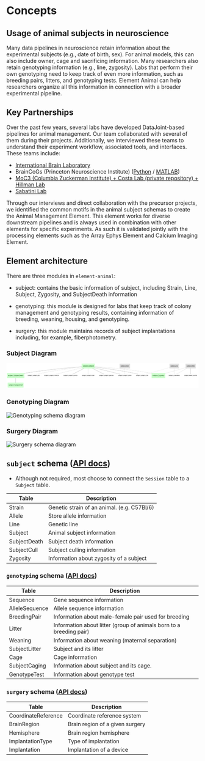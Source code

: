 # Concepts

## Usage of animal subjects in neuroscience

Many data pipelines in neuroscience retain information about the experimental subjects
(e.g., date of birth, sex). For animal models, this can also include owner, cage and
sacrificing information. Many researchers also retain genotyping information (e.g.,
line, zygosity). Labs that perform their own genotyping need to keep track of even more
information, such as breeding pairs, litters, and genotyping tests. Element Animal can
help researchers organize all this information in connection with a broader experimental
pipeline.

## Key Partnerships

Over the past few years, several labs have developed DataJoint-based pipelines for
animal management. Our team collaborated with several of them during their projects.
Additionally, we interviewed these teams to understand their experiment workflow,
associated tools, and interfaces. These teams include:

- [International Brain Laboratory](https://github.com/int-brain-lab/IBL-pipeline)
- BrainCoGs (Princeton Neuroscience Institute)
  ([Python](https://github.com/BrainCOGS/U19-pipeline_python) / [MATLAB](https://github.com/BrainCOGS/U19-pipeline-matlab))
- [MoC3 (Columbia Zuckerman Institute) + Costa Lab (private repository) + Hillman Lab](https://github.com/ZuckermanBrain/datajoint-hillman)
- [Sabatini Lab](https://github.com/bernardosabatinilab/sabatini-datajoint-pipeline)

Through our interviews and direct collaboration with the precursor projects, we
identified the common motifs in the animal subject schemas to create the Animal
Management Element. This element works for diverse downstream pipelines and is always
used in combination with other elements for specific experiments. As such it is
validated jointly with the processing elements such as the Array Ephys Element and
Calcium Imaging Element.

## Element architecture

There are three modules in `element-animal`:

- subject: contains the basic information of subject, including Strain, Line, Subject,
  Zygosity, and SubjectDeath information

- genotyping: this module is designed for labs that keep track of colony management and
  genotyping results, containing information of breeding, weaning, housing, and
  genotyping.

- surgery: this module maintains records of subject implantations including, for
  example, fiberphotometry.

### Subject Diagram

![Subject schema diagram](https://raw.githubusercontent.com/datajoint/element-animal/main/images/subject_diagram.svg)

### Genotyping Diagram

![Genotyping schema diagram](https://raw.githubusercontent.com/datajoint/element-animal/main/images/genotyping_diagram.svg)

### Surgery Diagram

![Surgery schema diagram](https://raw.githubusercontent.com/datajoint/element-animal/main/images/surgery_diagram.svg)

## `subject` schema ([API docs](https://datajoint.com/docs/elements/element-animal/api/element_animal/subject))

- Although not required, most choose to connect the `Session` table to a `Subject` table.

| Table        | Description                                 |
| ------------ | ------------------------------------------- |
| Strain       | Genetic strain of an animal. (e.g. C57Bl/6) |
| Allele       | Store allele information                    |
| Line         | Genetic line                                |
| Subject      | Animal subject information                  |
| SubjectDeath | Subject death information                   |
| SubjectCull  | Subject culling information                 |
| Zygosity     | Information about zygosity of a subject     |

### `genotyping` schema ([API docs](https://datajoint.com/docs/elements/element-animal/api/element_animal/genotyping))

| Table          | Description                                                         |
| -------------- | ------------------------------------------------------------------- |
| Sequence       | Gene sequence information                                           |
| AlleleSequence | Allele sequence information                                         |
| BreedingPair   | Information about male-female pair used for breeding                |
| Litter         | Information about litter (group of animals born to a breeding pair) |
| Weaning        | Information about weaning (maternal separation)                     |
| SubjectLitter  | Subject and its litter                                              |
| Cage           | Cage information                                                    |
| SubjectCaging  | Information about subject and its cage.                             |
| GenotypeTest   | Information about genotype test                                     |

### `surgery` schema ([API docs](https://datajoint.com/docs/elements/element-animal/api/element_animal/surgery))

| Table               | Description                                                    |
| ------------------- | -------------------------------------------------------------- |
| CoordinateReference | Coordinate reference system                                    |
| BrainRegion         | Brain region of a given surgery                                |
| Hemisphere          | Brain region hemisphere                                        |
| ImplantationType    | Type of implantation                                           |
| Implantation        | Implantation of a device                                       |
